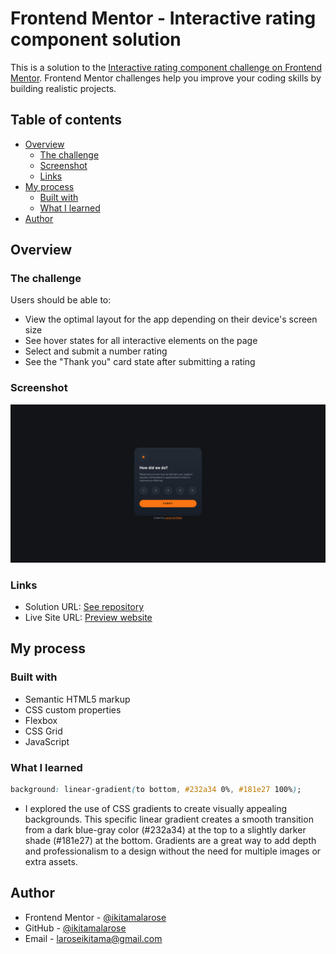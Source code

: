 # Frontend Mentor - Interactive rating component solution

This is a solution to the [Interactive rating component challenge on Frontend Mentor](https://www.frontendmentor.io/challenges/interactive-rating-component-koxpeBUmI). Frontend Mentor challenges help you improve your coding skills by building realistic projects. 

## Table of contents

- [Overview](#overview)
  - [The challenge](#the-challenge)
  - [Screenshot](#screenshot)
  - [Links](#links)
- [My process](#my-process)
  - [Built with](#built-with)
  - [What I learned](#what-i-learned)
- [Author](#author)


## Overview

### The challenge

Users should be able to:

- View the optimal layout for the app depending on their device's screen size
- See hover states for all interactive elements on the page
- Select and submit a number rating
- See the "Thank you" card state after submitting a rating

### Screenshot

![](./design/desktop-preview.png)

### Links

- Solution URL: [See repository](https://github.com/ikitamalarose/interactive-rating-component-challenge.git)
- Live Site URL: [Preview website](https://interactive-rating-component-challenge-delta.vercel.app/)

## My process

### Built with

- Semantic HTML5 markup
- CSS custom properties
- Flexbox
- CSS Grid
- JavaScript

### What I learned

```css
background: linear-gradient(to bottom, #232a34 0%, #181e27 100%);
```
- I explored the use of CSS gradients to create visually appealing backgrounds. This specific linear gradient creates a smooth transition from a dark blue-gray color (#232a34) at the top to a slightly darker shade (#181e27) at the bottom. Gradients are a great way to add depth and professionalism to a design without the need for multiple images or extra assets.

## Author

- Frontend Mentor - [@ikitamalarose](https://www.frontendmentor.io/profile/ikitamalarose)
- GitHub - [@ikitamalarose](https://github.com/ikitamalarose)
- Email - [laroseikitama@gmail.com](mailto:laroseikitama@gmail.com)
